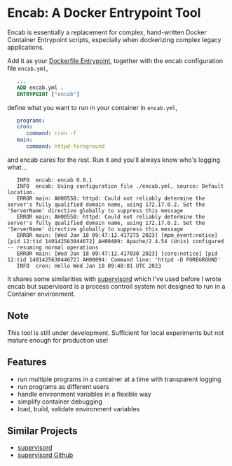 # Encab: A Docker Entrypoint Tool

Encab is essentially a replacement for complex, hand-written Docker Container Entrypoint scripts,
especially when dockerizing complex legacy applications.

Add it as your [Dockerfile Entrypoint](https://docs.docker.com/engine/reference/builder/#entrypoint),
together with the encab configuration file `encab.yml`,

```dockerfile
   ...
   ADD encab.yml .
   ENTRYPOINT ["encab"]
```

define what you want to run in your container in `encab.yml`,

```yaml
   programs:
   cron:
      command: cron -f
   main:
      command: httpd-foreground
```

and encab cares for the rest.
Run it and you'll always know who's logging what...

```text
   INFO  encab: encab 0.0.1
   INFO  encab: Using configuration file ./encab.yml, source: Default location.
   ERROR main: AH00558: httpd: Could not reliably determine the server's fully qualified domain name, using 172.17.0.2. Set the 'ServerName' directive globally to suppress this message
   ERROR main: AH00558: httpd: Could not reliably determine the server's fully qualified domain name, using 172.17.0.2. Set the 'ServerName' directive globally to suppress this message
   ERROR main: [Wed Jan 18 09:47:12.417275 2023] [mpm_event:notice] [pid 12:tid 140142563044672] AH00489: Apache/2.4.54 (Unix) configured -- resuming normal operations
   ERROR main: [Wed Jan 18 09:47:12.417830 2023] [core:notice] [pid 12:tid 140142563044672] AH00094: Command line: 'httpd -D FOREGROUND'
   INFO  cron: Hello Wed Jan 18 09:48:01 UTC 2023
```

It shares some similarities with [supervisord](http://supervisord.org/) which I've used before I wrote encab but
supervisord is a process controll system not designed to run in a Container environment.

## Note

This tool is still under development. Sufficient for local experiments but not mature enough for
production use!

## Features

- run multiple programs in a container at a time with transparent logging
- run programs as different users
- handle environment variables in a flexible way
- simplify container debugging
- load, build, validate environment variables

## Similar Projects

- [supervisord](http://supervisord.org/)
- [supervisord Github](https://github.com/Supervisor/supervisor)
